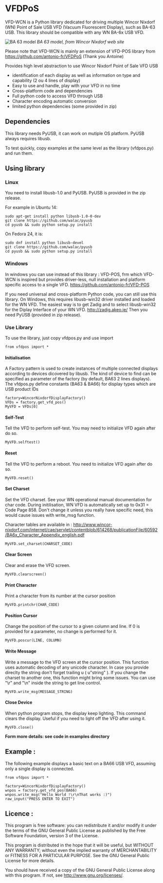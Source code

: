   VFDPoS
===========

VFD-WCN is a Python library dedicated for driving multiple Wincor Nixdorf (WN) Point of Sale USB VFD (Vacuum Fluorescent Display), such as BA-63 USB.
This library should be compatible with any WN BA-6x USB VFD.

![BA 63 model](http://www.wincor-nixdorf.com/internet/cae/servlet/contentblob/48452/normal/49200/BA63_image.jpg)
_BA 63 model, from Wincor Nixdorf web site_

Please note that VFD-WCN is mainly an extension of VFD-POS library from https://github.com/antonio-fr/VFDPoS (Thank you Antoine)

Provides high level abstraction to use Wincor Nixdorf Point of Sale VFD USB

* identification of each display as well as information on type and capability (2 ou 4 lines of display)
* Easy to use and handle, play with your VFD in no time
* Cross-platform code and dependencies
* Full python code to access VFD through USB
* Character encoding automatic conversion
* limited python dependencies (some provided in zip)


## Dependencies

This library needs PyUSB, it can work on mutiple OS platform.
PyUSB always requires libusb.

To test quickly, copy examples at the same level as the library (vfdpos.py) and run them.

## Using library

### Linux

You need to install libusb-1.0 and PyUSB. PyUSB is provided in the zip release.

For example in Ubuntu 14:

    sudo apt-get install python libusb-1.0-0-dev
    git clone https://github.com/walac/pyusb
    cd pyusb && sudo python setup.py install

On Fedora 24, it is:

    sudo dnf install python libusb-devel
    git clone https://github.com/walac/pyusb
    cd pyusb && sudo python setup.py install

### Windows

In windows you can use instead of this library : VFD-POS, frm which VFD-WCN is inspired but provides driver-less, null installation and platform specific access to a single VFD.
https://github.com/antonio-fr/VFD-POS


If you need universal and cross-platform Python code, you can still use this library. On Windows, this requires libusb-win32 driver installed and loaded for the WN VFD.
The easiest way is to get Zadig and to select libusb-win32 for the Diplay Interface of your WN VFD.
http://zadig.akeo.ie/ Then you need PyUSB (provided in zip release).


### Use Library

To use the library, just copy vfdpos.py and use import 

    from vfdpos import *


#### Initialisation

A Factory pattern is used to create instances of multiple connected displays according to devices dicovered by libusb.
The kind of device to find can be specified as parameter of the factory (by default, BA63 2 lines displays).
The vfdpos.py define constants (BA63 & BA66) for display types which are USB product IDs

    factory=WincorNixdorfDisplayFactory()
    VFDs = factory.get_vfd_pos()
    MyVFD = VFDs[0]


#### Self-Test

Tell the VFD to perform self-test. You may need to initialize VFD again after do so.

    MyVFD.selftest()


#### Reset

Tell the VFD to perform a reboot. You need to initialize VFD again after do so.

    MyVFD.reset()


#### Set Charset

Set the VFD charset. See your WN operational manual documentation for char code.
During initilisation, WN VFD is automatically set up to 0x31 = Code Page 858. Don't change it unless you really have specific need, this would cause issues with write_msg function.

Character tables are available in :
http://www.wincor-nixdorf.com/internet/cae/servlet/contentblob/614268/publicationFile/60592/BA6x_Character_Appendix_english.pdf

    MyVFD.set_charset(CHARSET_CODE)


#### Clear Screen

Clear and erase the VFD screen.

    MyVFD.clearscreen()


#### Print Character

Print a character from its number at the cursor position

    MyVFD.printchr(CHAR_CODE)


#### Position Cursor

Change the position of the cursor to a given column and line. If 0 is provided for a parameter, no change is performed for it.

    MyVFD.poscur(LINE, COLUMN)


#### Write Message

Write a message to the VFD screen at the cursor position. This function uses automatic decoding of any unicode character. In case you provide direclty the string don't forget trailing u (  u"string" ). If you change the charset to another one, this function might bring some issues. You can use "\r" and "\n" inside the string to get line control.

    MyVFD.write_msg(MESSAGE_STRING)


#### Close Device

When python program stops, the display keep lighting. This command clears the display. Useful if you need to light off the VFD after using it.

    MyVFD.close()


**Form more details: see code in examples directory**


## Example :
The following example displays a basic text on a BA66 USB VFD, assuming only a single display is connected.

    from vfdpos import *

    factory=WincorNixdorfDisplayFactory()
    wnpos = factory.get_vfd_pos(BA66)
    wnpos.write_msg("Hello World !\r\nThat works :)")
    raw_input("PRESS ENTER TO EXIT")


Licence :
----------
This program is free software: you can redistribute it and/or modify
it under the terms of the GNU General Public License as published by
the Free Software Foundation, version 3 of the License.

This program is distributed in the hope that it will be useful,
but WITHOUT ANY WARRANTY; without even the implied warranty of
MERCHANTABILITY or FITNESS FOR A PARTICULAR PURPOSE.  See the
GNU General Public License for more details.

You should have received a copy of the GNU General Public License
along with this program.  If not, see <http://www.gnu.org/licenses/>.
